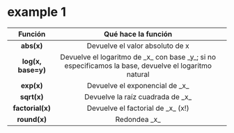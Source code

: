 # example 1

| Función | Qué hace la función |  |
| :---: | :---: | :--- |
| **abs\(x\)** | Devuelve el valor absoluto de x |  |
| **log\(x, base=y\)** | Devuelve el logaritmo de \_x\_ con base \_y\_; si no especificamos la base, devuelve el logaritmo natural |  |
| **exp\(x\)** | Devuelve el exponencial de \_x\_ |  |
| **sqrt\(x\)** | Devuelve la raíz cuadrada de \_x\_ |  |
| **factorial\(x\)** | Devuelve el factorial de \_x\_ \(x!\) |  |
| **round\(x\)** | Redondea \_x\_ |  |



